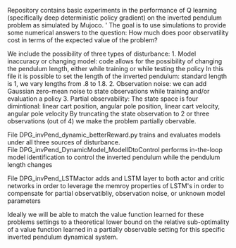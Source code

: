 Repository contains basic experiments in the performance of Q learning (specifically deep deterministic policy gradient) on the inverted pendulum problem as simulated by Mujoco.  '
The goal is to use simulations to provide some numerical answers to the question: How much does poor observatility cost in terms of the expected value of the problem? 

We include the possibility of three types of disturbance:
    1. Model inaccuracy or changing model: code allows for the possibility of changing the pendulum length, either while training or while testing the policy
        In this file it is possible to set the length of the inverted pendulum: standard length is 1, we vary lengths from .8 to 1.8.
    2. Observation noise: we can add Gaussian zero-mean noise to state observations while training and/or evaluation a policy
    3. Partial observability: The state space is four dimintional: linear cart position, angular pole position, linear cart velocity, angular pole velocity
        By truncating the state observation to 2 or three observations (out of 4) we make the problem partially obervable.  

File DPG_invPend_dynamic_betterReward.py trains and evaluates models under all three sources of disturbance.  
File DPG_invPend_DynamicModel_ModelIDtoControl performs in-the-loop model identification to control the inverted pendulum while the pendulum length changes

File DPG_invPend_LSTMactor adds and LSTM layer to both actor and critic networks in order to leverage the memroy properties of LSTM's in order to compensate for partial observatibliy, observation noise, or unknown model parameters

Ideally we will be able to match the value function learned for these problems settings to a theoretical lower bound on the relative sub-optimality of a value function learned in a partially observable setting for this specific inverted pendulum dynamical system.
